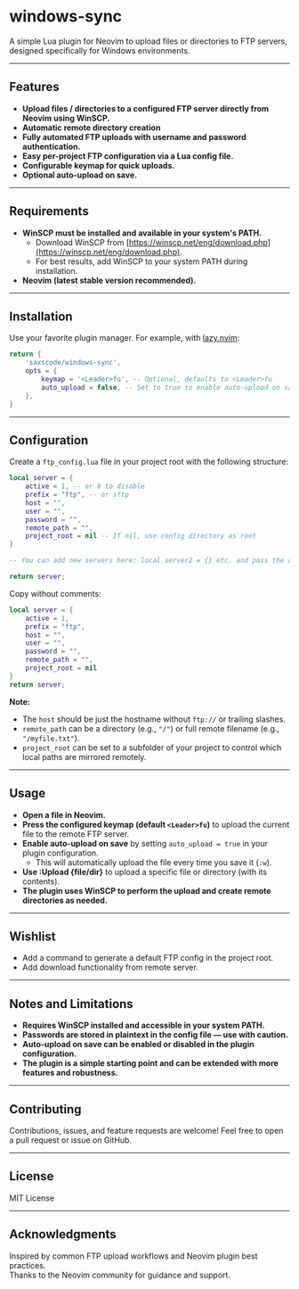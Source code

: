 # windows-sync

A simple Lua plugin for Neovim to upload files or directories to FTP servers, designed specifically for Windows environments.

---

## Features

- **Upload files / directories to a configured FTP server directly from Neovim using WinSCP.**
- **Automatic remote directory creation**
- **Fully automated FTP uploads with username and password authentication.**
- **Easy per-project FTP configuration via a Lua config file.**
- **Configurable keymap for quick uploads.**
- **Optional auto-upload on save.**

---

## Requirements

- **WinSCP must be installed and available in your system's PATH.**
  - Download WinSCP from [https://winscp.net/eng/download.php](https://winscp.net/eng/download.php).
  - For best results, add WinSCP to your system PATH during installation.
- **Neovim (latest stable version recommended).**

---

## Installation

Use your favorite plugin manager. For example, with [lazy.nvim](https://github.com/folke/lazy.nvim):

```lua
return {
    'saxscode/windows-sync',
    opts = {
        keymap = '<Leader>fu', -- Optional, defaults to <Leader>fu
        auto_upload = false, -- Set to true to enable auto-upload on save
    },
}
```

---

## Configuration

Create a `ftp_config.lua` file in your project root with the following structure:

```lua
local server = {
    active = 1, -- or 0 to disable
    prefix = "ftp", -- or sftp
    host = "", 
    user = "",
    password = "",
    remote_path = "",
    project_root = nil -- If nil, use config directory as root
}

-- You can add new servers here: local server2 = {} etc. and pass the active server in return

return server;
```

Copy without comments:
```lua
local server = {
    active = 1,
    prefix = "ftp",
    host = "", 
    user = "",
    password = "",
    remote_path = "",
    project_root = nil 
}
return server;
```

**Note:**  
- The `host` should be just the hostname without `ftp://` or trailing slashes.  
- `remote_path` can be a directory (e.g., `"/"`) or full remote filename (e.g., `"/myfile.txt"`).
- `project_root` can be set to a subfolder of your project to control which local paths are mirrored remotely.

---

## Usage

- **Open a file in Neovim.**
- **Press the configured keymap (default `<Leader>fu`)** to upload the current file to the remote FTP server.
- **Enable auto-upload on save** by setting `auto_upload = true` in your plugin configuration.
  - This will automatically upload the file every time you save it (`:w`).
- **Use :Upload {file/dir}** to upload a specific file or directory (with its contents). 
- **The plugin uses WinSCP to perform the upload and create remote directories as needed.**

---

## Wishlist
- Add a command to generate a default FTP config in the project root.
- Add download functionality from remote server.

---

## Notes and Limitations

- **Requires WinSCP installed and accessible in your system PATH.**
- **Passwords are stored in plaintext in the config file — use with caution.**
- **Auto-upload on save can be enabled or disabled in the plugin configuration.**
- **The plugin is a simple starting point and can be extended with more features and robustness.**

---

## Contributing

Contributions, issues, and feature requests are welcome! Feel free to open a pull request or issue on GitHub.

---

## License

MIT License

---

## Acknowledgments

Inspired by common FTP upload workflows and Neovim plugin best practices.  
Thanks to the Neovim community for guidance and support.
